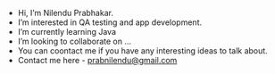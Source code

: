 - Hi, I’m Nilendu Prabhakar.
- I’m interested in QA testing and app development.
- I’m currently learning Java
- I’m looking to collaborate on ...
- You can coontact me if you have any interesting ideas to talk about.
- Contact me here - prabnilendu@gmail.com
